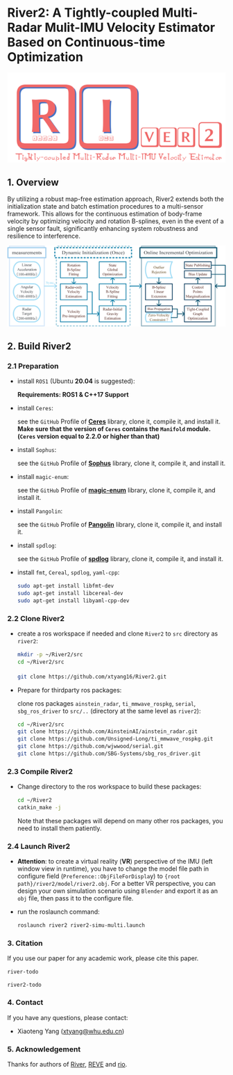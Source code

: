 # River2: A Tightly-coupled Multi-Radar Mulit-IMU Velocity Estimator Based on Continuous-time Optimization


![River2](./img/river2.png "River2")

## 1. Overview

By utilizing a robust map-free estimation approach, River2 extends both the initialization state and batch estimation procedures to a multi-sensor framework. This allows for the continuous estimation of body-frame velocity by optimizing velocity and rotation B-splines, even in the event of a single sensor fault, significantly enhancing system robustness and resilience to interference. 

![System](./img/System.png "System")

## 2. Build River2

### 2.1 Preparation

+ install `ROS1` (Ubuntu **20.04** is suggested):

  **Requirements: ROS1 & C++17 Support**

+ install `Ceres`:

  see the `GitHub` Profile of **[Ceres](https://github.com/ceres-solver/ceres-solver.git)** library, clone it, compile it, and install it. **Make sure that the version of `Ceres` contains the `Manifold` module. (`Ceres` version equal to 2.2.0 or higher than that)**

+ install `Sophus`:

  see the `GitHub` Profile of **[Sophus](https://github.com/strasdat/Sophus.git)** library, clone it, compile it, and install it.

+ install `magic-enum`:

  see the `GitHub` Profile of **[magic-enum](https://github.com/Neargye/magic_enum.git)** library, clone it, compile it, and install it.

+ install `Pangolin`:

  see the `GitHub` Profile of **[Pangolin](https://github.com/stevenlovegrove/Pangolin.git)** library, clone it, compile it, and install it.

+ install `spdlog`:

  see the `GitHub` Profile of **[spdlog](https://github.com/gabime/spdlog.git)** library, clone it, compile it, and install it.

+ install `fmt`, `Cereal`, `spdlog`, `yaml-cpp`:

  ```bash
  sudo apt-get install libfmt-dev
  sudo apt-get install libcereal-dev
  sudo apt-get install libyaml-cpp-dev
  ```
### 2.2 Clone River2

+ create a ros workspace if needed and clone `River2` to `src` directory as `river2`:

  ```bash
  mkdir -p ~/River2/src
  cd ~/River2/src
  
  git clone https://github.com/xtyang16/River2.git
  ```

+ Prepare for thirdparty ros packages:

  clone ros packages `ainstein_radar`, `ti_mmwave_rospkg`, `serial`, `sbg_ros_driver` to `src/..` (directory at the same level as `river2`):

  ```sh
  cd ~/River2/src
  git clone https://github.com/AinsteinAI/ainstein_radar.git
  git clone https://github.com/Unsigned-Long/ti_mmwave_rospkg.git
  git clone https://github.com/wjwwood/serial.git
  git clone https://github.com/SBG-Systems/sbg_ros_driver.git
  ```

### 2.3 Compile River2

+ Change directory to the ros workspace to build these packages:

   ```sh
  cd ~/River2
  catkin_make -j
  ```

  Note that these packages will depend on many other ros packages, you need to install them patiently.

### 2.4 Launch River2

+ **Attention**: to create a virtual reality (**VR**) perspective of the IMU (left window view in runtime), you have to change the model file path in configure field (`Preference::ObjFileForDispla`y) to `{root path}/river2/model/river2.obj`. For a better VR perspective, you can design your own simulation scenario using `Blender` and export it as an `obj` file, then pass it to the configure file.

+ run the roslaunch command:
  ```sh
  roslaunch river2 river2-simu-multi.launch
  ```

### 3. Citation

If you use our paper for any academic work, please cite this paper.

```
river-todo
```

```
river2-todo
```

### 4. Contact

If you have any questions, please contact:

+ Xiaoteng Yang (xtyang@whu.edu.cn)

### 5. Acknowledgement

Thanks for authors of [River](https://github.com/Unsigned-Long/River.git), [REVE](https://github.com/unizgfer-lamor/RAVE.git) and [rio](https://github.com/christopherdoer/rio.git).